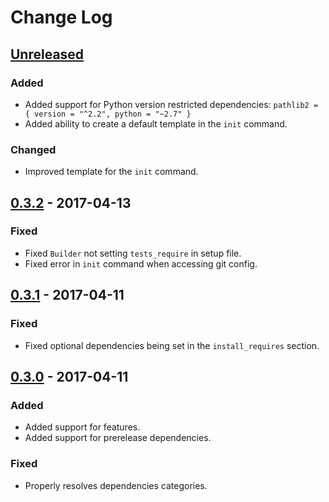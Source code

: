 # Change Log

## [Unreleased]

### Added

- Added support for Python version restricted dependencies: `pathlib2 = { version = "^2.2", python = "~2.7" }`
- Added ability to create a default template in the `init` command.

### Changed

- Improved template for the `init` command.


## [0.3.2] - 2017-04-13

### Fixed

- Fixed `Builder` not setting `tests_require` in setup file.
- Fixed error in `init` command when accessing git config.


## [0.3.1] - 2017-04-11

### Fixed

- Fixed optional dependencies being set in the `install_requires` section.


## [0.3.0] - 2017-04-11

### Added

- Added support for features.
- Added support for prerelease dependencies.

### Fixed

- Properly resolves dependencies categories.


[Unreleased]: https://github.com/sdispater/ppoet/compare/0.3.2...master
[0.3.2]: https://github.com/sdispater/poet/releases/tag/0.3.2
[0.3.1]: https://github.com/sdispater/poet/releases/tag/0.3.1
[0.3.0]: https://github.com/sdispater/poet/releases/tag/0.3.0
